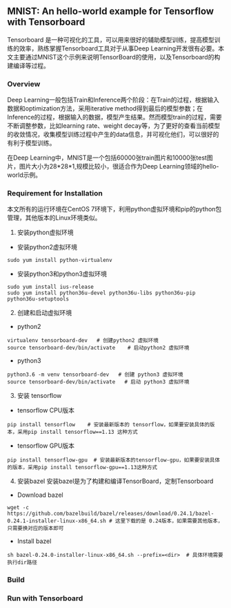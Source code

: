 ## MNIST: An hello-world example for Tensorflow with Tensorboard
Tensorboard 是一种可视化的工具，可以用来很好的辅助模型训练，提高模型训练的效率，熟练掌握Tensorboard工具对于从事Deep Learning开发很有必要。本文主要通过MNIST这个示例来说明TensorBoard的使用，以及Tensorboard的构建编译等过程。
### Overview
Deep Learning一般包括Train和Inference两个阶段：在Train的过程，根据输入数据和optimization方法，采用iterative method得到最后的模型参数；在Inference的过程，根据输入的数据，模型产生结果。然而模型train的过程，需要不断调整参数，比如learning rate、weight decay等，为了更好的查看当前模型的收敛情况，收集模型训练过程中产生的data信息，并可视化他们，可以很好的有利于模型训练。

在Deep Learning中，MNIST是一个包括60000张train图片和10000张test图片，图片大小为28\*28\*1,规模比较小，很适合作为Deep Learning领域的hello-world示例。
### Requirement for Installation
本文所有的运行环境在CentOS 7环境下，利用python虚拟环境和pip的python包管理，其他版本的Linux环境类似。
1. 安装python虚拟环境
* 安装python2虚拟环境 
``` Install python2 virtual environment 
sudo yum install python-virtualenv
```
* 安装python3和python3虚拟环境
``` Install python3 virtual environment
sudo yum install ius-release 
sudo yum install python36u-devel python36u-libs python36u-pip python36u-setuptools
```
2. 创建和启动虚拟环境
* python2
``` create and activate python virtual environment 
virtualenv tensorboard-dev   # 创建python2 虚拟环境
source tensorboard-dev/bin/activate    # 启动python2 虚拟环境
```
* python3
``` create and activate python virtual environment
python3.6 -m venv tensorboard-dev   # 创建 python3 虚拟环境 
source tensorboard-dev/bin/activate   # 启动 python3 虚拟环境
```
3. 安装 tensorflow
* tensorflow CPU版本
``` install tensorflow-cpu 
pip install tensorflow    # 安装最新版本的 tensorflow，如果要安装具体的版本，采用pip install tensorflow==1.13 这种方式
```
* tensorflow GPU版本
``` install tensorflow-gpu
pip install tensorflow-gpu  # 安装最新版本的tensorflow-gpu，如果要安装具体的版本，采用pip install tensorflow-gpu==1.13这种方式
```
4. 安装bazel
安装bazel是为了构建和编译TensorBoard，定制Tensorboard
* Download bazel 
```
wget -c https://github.com/bazelbuild/bazel/releases/download/0.24.1/bazel-0.24.1-installer-linux-x86_64.sh # 这里下载的是 0.24版本，如果需要其他版本，只需要换对应的版本即可
```
* Install bazel
``` install bazel
sh bazel-0.24.0-installer-linux-x86_64.sh --prefix=<dir>  # 具体环境需要执行dir路径
```
### Build
### Run with Tensorboard
